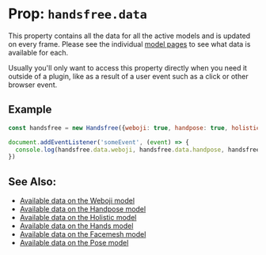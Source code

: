 # Prop: `handsfree.data`

This property contains all the data for all the active models and is updated on every frame. Please see the individual [model pages](/ref/model/) to see what data is available for each.

Usually you'll only want to access this property directly when you need it outside of a plugin, like as a result of a user event such as a click or other browser event.

## Example

```js
const handsfree = new Handsfree({weboji: true, handpose: true, holistic: true})

document.addEventListener('someEvent', (event) => {
  console.log(handsfree.data.weboji, handsfree.data.handpose, handsfree.data.holistic)
})
```

## See Also:

- [Available data on the Weboji model](/ref/model/weboji/#data)
- [Available data on the Handpose model](/ref/model/handpose/#data)
- [Available data on the Holistic model](/ref/model/holistic/#data)
- [Available data on the Hands model](/ref/model/hands/#data)
- [Available data on the Facemesh model](/ref/model/facemesh/#data)
- [Available data on the Pose model](/ref/model/pose/#data)